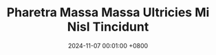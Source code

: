 ---
title:          "Pharetra Massa Massa Ultricies Mi Nisl Tincidunt"
date:           2024-11-07 00:01:00 +0800
selected:       false
pub:            "STS Turkey 2025 Conference: Technotopias: Visions of the Past, Present, and Future"
pub_date:       "2025"
#semantic_scholar_id: 11ac0b5634a282f1a0da204b98e7473d8b480dfb  # use this to retrieve citation count
abstract: >-


cover:          /assets/images/covers/stslogo.png
authors:
  - Fatih Bildirici
links:
  Paper: https://ststurkiye.hypotheses.org/149
---